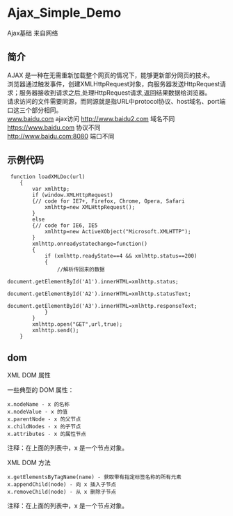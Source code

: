 # Ajax_Simple_Demo
Ajax基础 来自网络   
## 简介  
AJAX 是一种在无需重新加载整个网页的情况下，能够更新部分网页的技术。   
浏览器通过触发事件，创建XMLHttpRequest对象，向服务器发送HttpRequest请求；服务器接收到请求之后,处理HttpRequest请求,返回结果数据给浏览器。  
请求访问的文件需要同源，而同源就是指URL中protocol协议、host域名、port端口这三个部分相同。  
www.baidu.com  ajax访问 http://www.baidu2.com 域名不同    
                        https://www.baidu.com 协议不同  
                        http://www.baidu.com:8080 端口不同  
## 示例代码

```
 function loadXMLDoc(url)
    {
        var xmlhttp;
        if (window.XMLHttpRequest)
        {// code for IE7+, Firefox, Chrome, Opera, Safari
            xmlhttp=new XMLHttpRequest();
        }
        else
        {// code for IE6, IE5
            xmlhttp=new ActiveXObject("Microsoft.XMLHTTP");
        }
        xmlhttp.onreadystatechange=function()
        {
            if (xmlhttp.readyState==4 && xmlhttp.status==200)
            {
                //解析传回来的数据
                document.getElementById('A1').innerHTML=xmlhttp.status;
                document.getElementById('A2').innerHTML=xmlhttp.statusText;
                document.getElementById('A3').innerHTML=xmlhttp.responseText;
            }
        }
        xmlhttp.open("GET",url,true);
        xmlhttp.send();
    }  
```  
## dom 

XML DOM 属性

一些典型的 DOM 属性：

    x.nodeName - x 的名称
    x.nodeValue - x 的值
    x.parentNode - x 的父节点
    x.childNodes - x 的子节点
    x.attributes - x 的属性节点

注释：在上面的列表中，x 是一个节点对象。    

XML DOM 方法

    x.getElementsByTagName(name) - 获取带有指定标签名称的所有元素
    x.appendChild(node) - 向 x 插入子节点
    x.removeChild(node) - 从 x 删除子节点

注释：在上面的列表中，x 是一个节点对象。





    
      

